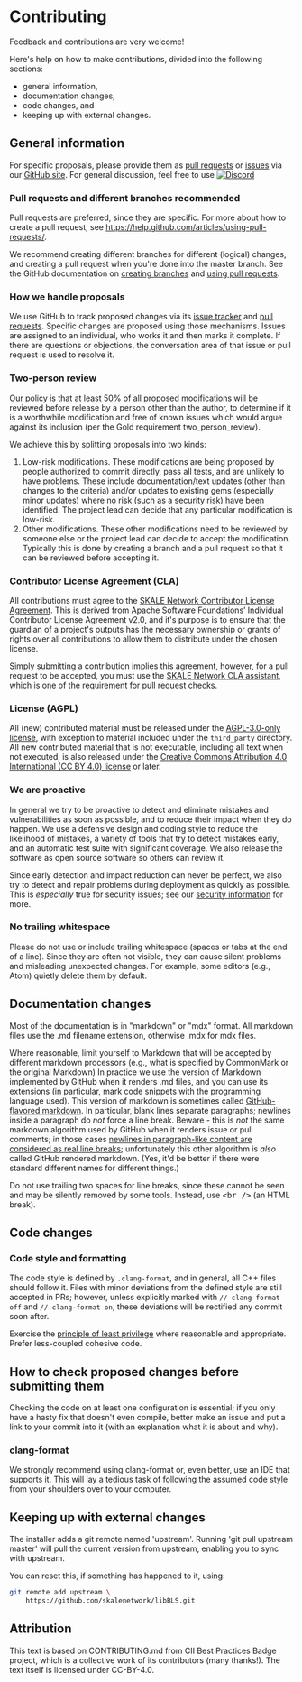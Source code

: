 # Contributing

<!-- SPDX-License-Identifier: (AGPL-3.0-only OR CC-BY-4.0) -->

Feedback and contributions are very welcome!

Here's help on how to make contributions, divided into the following sections:

-   general information,
-   documentation changes,
-   code changes, and
-   keeping up with external changes.

## General information

For specific proposals, please provide them as
[pull requests](https://github.com/skalenetwork/libBLS/pulls)
or
[issues](https://github.com/skalenetwork/libBLS/issues)
via our
[GitHub site](https://github.com/skalenetwork/libBLS).
For general discussion, feel free to use 
[![Discord](https://img.shields.io/discord/534485763354787851.svg)](https://discord.gg/vvUtWJB)

### Pull requests and different branches recommended

Pull requests are preferred, since they are specific.
For more about how to create a pull request, see
<https://help.github.com/articles/using-pull-requests/>.

We recommend creating different branches for different (logical)
changes, and creating a pull request when you're done into the master branch.
See the GitHub documentation on
[creating branches](https://help.github.com/articles/creating-and-deleting-branches-within-your-repository/)
and
[using pull requests](https://help.github.com/articles/using-pull-requests/).

### How we handle proposals

We use GitHub to track proposed changes via its
[issue tracker](https://github.com/skalenetwork/libBLS/issues) and
[pull requests](https://github.com/skalenetwork/libBLS/pulls).
Specific changes are proposed using those mechanisms.
Issues are assigned to an individual, who works it and then marks it complete.
If there are questions or objections, the conversation area of that
issue or pull request is used to resolve it.

### Two-person review

Our policy is that at least 50% of all proposed modifications will be reviewed
before release by a person other than the author,
to determine if it is a worthwhile modification and free of known issues
which would argue against its inclusion
(per the Gold requirement two_person_review).

We achieve this by splitting proposals into two kinds:

1.  Low-risk modifications.  These modifications are being proposed by
    people authorized to commit directly, pass all tests, and are unlikely
    to have problems.  These include documentation/text updates
    (other than changes to the criteria) and/or updates to existing gems
    (especially minor updates) where no risk (such as a security risk)
    have been identified.  The project lead can decide that any particular
    modification is low-risk.
2.  Other modifications.  These other modifications need to be
    reviewed by someone else or the project lead can decide to accept
    the modification.  Typically this is done by creating a branch and a
    pull request so that it can be reviewed before accepting it.

### Contributor License Agreement (CLA)

All contributions must agree to the 
[SKALE Network Contributor License Agreement](https://cla.skale.network).
This is derived from Apache Software Foundations’ Individual Contributor License 
Agreement v2.0, and it's purpose is to ensure that the guardian of a project's 
outputs has the necessary ownership or grants of rights over all contributions 
to allow them to distribute under the chosen license.

Simply submitting a contribution implies this agreement, however,
for a pull request to be accepted, you must use the 
[SKALE Network CLA assistant](https://cla.skale.network), which 
is one of the requirement for pull request checks.

### License (AGPL)

All (new) contributed material must be released
under the [AGPL-3.0-only license](./LICENSE), with exception to material included
under the `third_party` directory.
All new contributed material
that is not executable, including all text when not executed,
is also released under the
[Creative Commons Attribution 4.0 International (CC BY 4.0) license](https://creativecommons.org/licenses/by/4.0/) or later.

### We are proactive

In general we try to be proactive to detect and eliminate
mistakes and vulnerabilities as soon as possible,
and to reduce their impact when they do happen.
We use a defensive design and coding style to reduce the likelihood of mistakes,
a variety of tools that try to detect mistakes early,
and an automatic test suite with significant coverage.
We also release the software as open source software so others can review it.

Since early detection and impact reduction can never be perfect, we also try to
detect and repair problems during deployment as quickly as possible.
This is _especially_ true for security issues; see our
[security information](docs/security.md) for more.

### No trailing whitespace

Please do not use or include trailing whitespace
(spaces or tabs at the end of a line).
Since they are often not visible, they can cause silent problems
and misleading unexpected changes.
For example, some editors (e.g., Atom) quietly delete them by default.

## Documentation changes

Most of the documentation is in "markdown" or "mdx" format.
All markdown files use the .md filename extension, otherwise .mdx for mdx files.

Where reasonable, limit yourself to Markdown
that will be accepted by different markdown processors
(e.g., what is specified by CommonMark or the original Markdown)
In practice we use
the version of Markdown implemented by GitHub when it renders .md files,
and you can use its extensions
(in particular, mark code snippets with the programming language used).
This version of markdown is sometimes called
[GitHub-flavored markdown](https://help.github.com/articles/github-flavored-markdown/).
In particular, blank lines separate paragraphs; newlines inside a paragraph
do _not_ force a line break.
Beware - this is _not_
the same markdown algorithm used by GitHub when it renders
issue or pull comments; in those cases
[newlines in paragraph-like content are considered as real line breaks](https://help.github.com/articles/writing-on-github/);
unfortunately this other algorithm is _also_ called
GitHub rendered markdown.
(Yes, it'd be better if there were standard different names
for different things.)

Do not use trailing two spaces for line breaks, since these cannot be
seen and may be silently removed by some tools.
Instead, use <tt>&lt;br /></tt> (an HTML break).

## Code changes

### Code style and formatting

The code style is defined by `.clang-format`, and in general, all C++ files 
should follow it. Files with minor deviations from the defined style are still 
accepted in PRs; however, unless explicitly marked with `// clang-format off` 
and `// clang-format on`, these deviations will be rectified any commit soon 
after.

Exercise the [principle of least privilege](https://en.wikipedia.org/wiki/Principle_of_least_privilege) 
where reasonable and appropriate. Prefer less-coupled cohesive code.

## How to check proposed changes before submitting them

Checking the code on at least one configuration is essential; if you only have
a hasty fix that doesn't even compile, better make an issue and put a link to
your commit into it (with an explanation what it is about and why).

### clang-format

We strongly recommend using clang-format or, even better, use an IDE that
supports it. This will lay a tedious task of following the assumed
code style from your shoulders over to your computer.

## Keeping up with external changes

The installer adds a git remote named 'upstream'.
Running 'git pull upstream master' will pull the current version from
upstream, enabling you to sync with upstream.

You can reset this, if something has happened to it, using:

```bash
git remote add upstream \
    https://github.com/skalenetwork/libBLS.git
```

## Attribution

This text is based on CONTRIBUTING.md from CII Best Practices Badge project, 
which is a collective work of its contributors (many thanks!). The text itself 
is licensed under CC-BY-4.0.